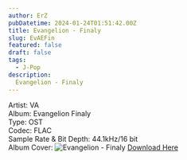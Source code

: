 ```yaml
---
author: ErZ
pubDatetime: 2024-01-24T01:51:42.00Z
title: Evangelion - Finaly
slug: EvAEFin
featured: false
draft: false
tags:
  - J-Pop
description:
  Evangelion - Finaly
---
```

Artist: VA<br>
Album: Evangelion Finaly<br>
Type: OST<br>
Codec: FLAC<br>
Sample Rate & Bit Depth: 44.1kHz/16 bit<br>
Album Cover: ![Evangelion - Finaly](https://ucarecdn.com/a96242de-c7de-449c-aedf-79ff3ae90472/-/preview/300x300/-/quality/smart_retina/-/format/auto/)
[Download Here](https://cuty.io/EvAEFin)